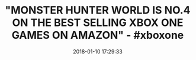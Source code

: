 ---
title: >-
  "MONSTER HUNTER WORLD IS NO.4 ON THE BEST SELLING XBOX ONE GAMES ON AMAZON" -
  #xboxone
name: Monster Hunter World - Xbox One
date: '2018-01-10 17:29:33'
buy_now: >-
  https://www.amazon.com/Monster-Hunter-World-Xbox-One/dp/B071G5JJDW?psc=1&SubscriptionId=AKIAIA5RBQIWQVTCUEUQ&tag=coldcutdeals-20&linkCode=xm2&camp=2025&creative=165953&creativeASIN=B071G5JJDW
description_markdown: |+
  Monster Hunter World - Xbox One

    - Welcome to the new world: taking on the role of a Hunter, players are tasked with going on a research expedition to a newly discovered continent known only as "new world"

    - SEAMLESS gameplay: players and monsters can move from One map area to another freely and without loading screens whilst gameplay also dynamically transitions between night and day.

    - Online drop-in multiplayer: when the battle is too daunting to take on single-handedly, hail up to three other hunters to assist during quests by sending up a sos flare to a worldwide server.

    - Hunt to craft new Gear: defeat monsters and collect loot from fallen foes to craft equipment and weapons styled after the monsters that have been slain.

    - Xbox One X Enhanced title and HDR

tweet_id_str: '951143988345655296'
price: $59.99
you_save: ''
asin: B071G5JJDW
image: 'https://images-na.ssl-images-amazon.com/images/I/51sXK0-P%2ByL.jpg'

---
